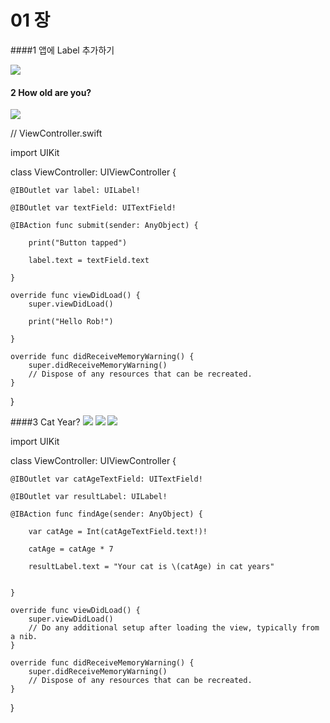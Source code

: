 # 01 장

####1 앱에 Label 추가하기

![](1_1.png)

 
#### 2 How old are you? 

![](2_1.png)

// ViewController.swift

import UIKit

class ViewController: UIViewController {
    
    @IBOutlet var label: UILabel!
    
    @IBOutlet var textField: UITextField!

    @IBAction func submit(sender: AnyObject) {
        
        print("Button tapped")
        
        label.text = textField.text
        
    }
    
    override func viewDidLoad() {
        super.viewDidLoad()
        
        print("Hello Rob!")
        
    }

    override func didReceiveMemoryWarning() {
        super.didReceiveMemoryWarning()
        // Dispose of any resources that can be recreated.
    }

}


####3 Cat Year?
![](cat_year_1_1.png)
![](cat_year_2_1.png)
![](cat_year_3_1.png)

import UIKit

class ViewController: UIViewController {

    @IBOutlet var catAgeTextField: UITextField!
    
    @IBOutlet var resultLabel: UILabel!
    
    @IBAction func findAge(sender: AnyObject) {
        
        var catAge = Int(catAgeTextField.text!)!
        
        catAge = catAge * 7
        
        resultLabel.text = "Your cat is \(catAge) in cat years"
        
        
    }
    
    override func viewDidLoad() {
        super.viewDidLoad()
        // Do any additional setup after loading the view, typically from a nib.
    }

    override func didReceiveMemoryWarning() {
        super.didReceiveMemoryWarning()
        // Dispose of any resources that can be recreated.
    }

}
 





